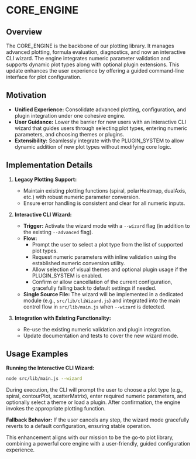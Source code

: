 # CORE_ENGINE

## Overview
The CORE_ENGINE is the backbone of our plotting library. It manages advanced plotting, formula evaluation, diagnostics, and now an interactive CLI wizard. The engine integrates numeric parameter validation and supports dynamic plot types along with optional plugin extensions. This update enhances the user experience by offering a guided command-line interface for plot configuration.

## Motivation
- **Unified Experience:** Consolidate advanced plotting, configuration, and plugin integration under one cohesive engine.
- **User Guidance:** Lower the barrier for new users with an interactive CLI wizard that guides users through selecting plot types, entering numeric parameters, and choosing themes or plugins.
- **Extensibility:** Seamlessly integrate with the PLUGIN_SYSTEM to allow dynamic addition of new plot types without modifying core logic.

## Implementation Details
1. **Legacy Plotting Support:**
   - Maintain existing plotting functions (spiral, polarHeatmap, dualAxis, etc.) with robust numeric parameter conversion.
   - Ensure error handling is consistent and clear for all numeric inputs.

2. **Interactive CLI Wizard:**
   - **Trigger:** Activate the wizard mode with a `--wizard` flag (in addition to the existing `--advanced` flag).
   - **Flow:**
     - Prompt the user to select a plot type from the list of supported plot types.
     - Request numeric parameters with inline validation using the established numeric conversion utility.
     - Allow selection of visual themes and optional plugin usage if the PLUGIN_SYSTEM is enabled.
     - Confirm or allow cancellation of the current configuration, gracefully falling back to default settings if needed.
   - **Single Source File:** The wizard will be implemented in a dedicated module (e.g., `src/lib/cliWizard.js`) and integrated into the main control flow in `src/lib/main.js` when `--wizard` is detected.

3. **Integration with Existing Functionality:**
   - Re-use the existing numeric validation and plugin integration.
   - Update documentation and tests to cover the new wizard mode.

## Usage Examples

**Running the Interactive CLI Wizard:**
```bash
node src/lib/main.js --wizard
```

During execution, the CLI will prompt the user to choose a plot type (e.g., spiral, contourPlot, scatterMatrix), enter required numeric parameters, and optionally select a theme or load a plugin. After confirmation, the engine invokes the appropriate plotting function.

**Fallback Behavior:**
If the user cancels any step, the wizard mode gracefully reverts to a default configuration, ensuring stable operation.

This enhancement aligns with our mission to be the go-to plot library, combining a powerful core engine with a user-friendly, guided configuration experience.
